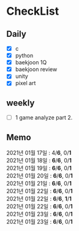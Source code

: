 # CheckList
## Daily
- [x] c
- [x] python
- [x] baekjoon 1Q
- [x] baekjoon review
- [x] unity
- [x] pixel art

## weekly
- [ ] 1 game analyze part 2.

## Memo
2021년 01월 17일 : 4/**6**, 0/**1** <br>
2021년 01월 18일 : **6**/**6**, 0/**1** <br>
2021년 01월 19일 : **6**/**6**, 0/**1** <br>
2021년 01월 20일 : **6**/**6**, 0/**1** <br>
2021년 01월 21일 : **6**/**6**, 0/**1** <br> 
2021년 01월 22일 : **6**/**6**, 0/**1** <br> 
2021년 01월 22일 : **6**/**6**, **1**/**1** <br>
2021년 01월 22일 : **6**/**6**, 0/**1** <br> 
2021년 01월 23일 : **6**/**6**, 0/**1** <br> 
2021년 01월 23일 : **6**/**6**, 0/**1** <br> 
